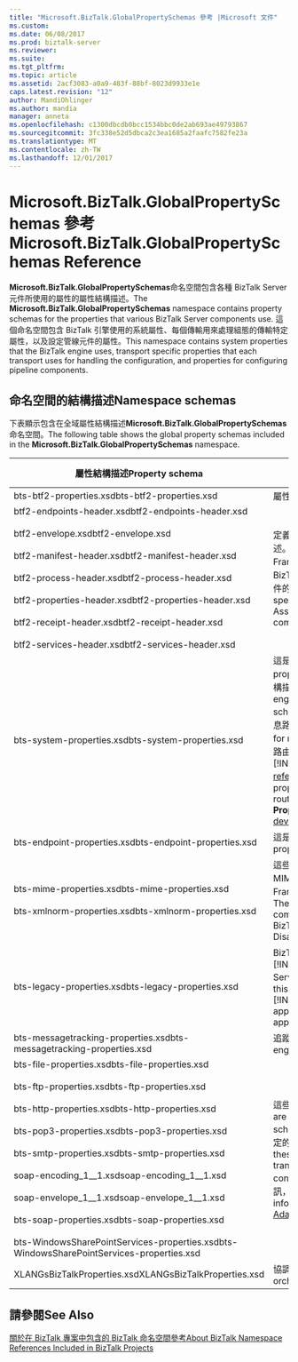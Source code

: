 ```yaml
---
title: "Microsoft.BizTalk.GlobalPropertySchemas 參考 |Microsoft 文件"
ms.custom: 
ms.date: 06/08/2017
ms.prod: biztalk-server
ms.reviewer: 
ms.suite: 
ms.tgt_pltfrm: 
ms.topic: article
ms.assetid: 2acf3083-a0a9-483f-88bf-8023d9933e1e
caps.latest.revision: "12"
author: MandiOhlinger
ms.author: mandia
manager: anneta
ms.openlocfilehash: c1300dbcdb0bcc1534bbc0de2ab693ae49793867
ms.sourcegitcommit: 3fc338e52d5dbca2c3ea1685a2faafc7582fe23a
ms.translationtype: MT
ms.contentlocale: zh-TW
ms.lasthandoff: 12/01/2017
---
```

# <a name="microsoftbiztalkglobalpropertyschemas-reference"></a><span data-ttu-id="f7c25-102">Microsoft.BizTalk.GlobalPropertySchemas 參考</span><span class="sxs-lookup"><span data-stu-id="f7c25-102">Microsoft.BizTalk.GlobalPropertySchemas Reference</span></span>
<span data-ttu-id="f7c25-103">**Microsoft.BizTalk.GlobalPropertySchemas**命名空間包含各種 BizTalk Server 元件所使用的屬性的屬性結構描述。</span><span class="sxs-lookup"><span data-stu-id="f7c25-103">The **Microsoft.BizTalk.GlobalPropertySchemas** namespace contains property schemas for the properties that various BizTalk Server components use.</span></span> <span data-ttu-id="f7c25-104">這個命名空間包含 BizTalk 引擎使用的系統屬性、每個傳輸用來處理組態的傳輸特定屬性，以及設定管線元件的屬性。</span><span class="sxs-lookup"><span data-stu-id="f7c25-104">This namespace contains system properties that the BizTalk engine uses, transport specific properties that each transport uses for handling the configuration, and properties for configuring pipeline components.</span></span>  

## <a name="namespace-schemas"></a><span data-ttu-id="f7c25-105">命名空間的結構描述</span><span class="sxs-lookup"><span data-stu-id="f7c25-105">Namespace schemas</span></span>  

 <span data-ttu-id="f7c25-106">下表顯示包含在全域屬性結構描述**Microsoft.BizTalk.GlobalPropertySchemas**命名空間。</span><span class="sxs-lookup"><span data-stu-id="f7c25-106">The following table shows the global property schemas included in the **Microsoft.BizTalk.GlobalPropertySchemas** namespace.</span></span>  
  
|<span data-ttu-id="f7c25-107">屬性結構描述</span><span class="sxs-lookup"><span data-stu-id="f7c25-107">Property schema</span></span>|<span data-ttu-id="f7c25-108">功能範圍和描述</span><span class="sxs-lookup"><span data-stu-id="f7c25-108">Feature area and description</span></span>|  
|---------------------|----------------------------------|  
|<span data-ttu-id="f7c25-109">bts-btf2-properties.xsd</span><span class="sxs-lookup"><span data-stu-id="f7c25-109">bts-btf2-properties.xsd</span></span>|<span data-ttu-id="f7c25-110">屬性結構描述。</span><span class="sxs-lookup"><span data-stu-id="f7c25-110">Property schema.</span></span>|  
|<span data-ttu-id="f7c25-111">btf2-endpoints-header.xsd</span><span class="sxs-lookup"><span data-stu-id="f7c25-111">btf2-endpoints-header.xsd</span></span><br /><br /> <span data-ttu-id="f7c25-112">btf2-envelope.xsd</span><span class="sxs-lookup"><span data-stu-id="f7c25-112">btf2-envelope.xsd</span></span><br /><br /> <span data-ttu-id="f7c25-113">btf2-manifest-header.xsd</span><span class="sxs-lookup"><span data-stu-id="f7c25-113">btf2-manifest-header.xsd</span></span><br /><br /> <span data-ttu-id="f7c25-114">btf2-process-header.xsd</span><span class="sxs-lookup"><span data-stu-id="f7c25-114">btf2-process-header.xsd</span></span><br /><br /> <span data-ttu-id="f7c25-115">btf2-properties-header.xsd</span><span class="sxs-lookup"><span data-stu-id="f7c25-115">btf2-properties-header.xsd</span></span><br /><br /> <span data-ttu-id="f7c25-116">btf2-receipt-header.xsd</span><span class="sxs-lookup"><span data-stu-id="f7c25-116">btf2-receipt-header.xsd</span></span><br /><br /> <span data-ttu-id="f7c25-117">btf2-services-header.xsd</span><span class="sxs-lookup"><span data-stu-id="f7c25-117">btf2-services-header.xsd</span></span>|<span data-ttu-id="f7c25-118">定義 BizTalk Framework 建構的結構描述。</span><span class="sxs-lookup"><span data-stu-id="f7c25-118">Schemas that define the BizTalk Framework constructs.</span></span> <span data-ttu-id="f7c25-119">這些結構描述是 BizTalk Framework 組合器和解譯器管線元件的特定結構描述。</span><span class="sxs-lookup"><span data-stu-id="f7c25-119">These schemas are specific to BizTalk Framework Assembler and Disassembler pipeline components.</span></span>|  
|<span data-ttu-id="f7c25-120">bts-system-properties.xsd</span><span class="sxs-lookup"><span data-stu-id="f7c25-120">bts-system-properties.xsd</span></span>|<span data-ttu-id="f7c25-121">這是系統屬性結構描述。</span><span class="sxs-lookup"><span data-stu-id="f7c25-121">This is a system property schema.</span></span> <span data-ttu-id="f7c25-122">BizTalk 引擎使用這個結構描述中的大部分屬性。</span><span class="sxs-lookup"><span data-stu-id="f7c25-122">The BizTalk engine uses most properties in this schema.</span></span> <span data-ttu-id="f7c25-123">您可以使用其中一些屬性來進行訊息路由。</span><span class="sxs-lookup"><span data-stu-id="f7c25-123">You can use some properties for message routing.</span></span> <span data-ttu-id="f7c25-124">如需有關可用於訊息路由屬性的詳細資訊，請參閱**訊息內容屬性** [!INCLUDE[ui-guidance-developers-reference](../includes/ui-guidance-developers-reference.md)]。</span><span class="sxs-lookup"><span data-stu-id="f7c25-124">For more information on the properties that you can use for message routing, see **Message Context Properties** [!INCLUDE[ui-guidance-developers-reference](../includes/ui-guidance-developers-reference.md)].</span></span>|  
|<span data-ttu-id="f7c25-125">bts-endpoint-properties.xsd</span><span class="sxs-lookup"><span data-stu-id="f7c25-125">bts-endpoint-properties.xsd</span></span>|<span data-ttu-id="f7c25-126">這是內部屬性結構描述。</span><span class="sxs-lookup"><span data-stu-id="f7c25-126">This is an internal property schema.</span></span>|  
|<span data-ttu-id="f7c25-127">bts-mime-properties.xsd</span><span class="sxs-lookup"><span data-stu-id="f7c25-127">bts-mime-properties.xsd</span></span><br /><br /> <span data-ttu-id="f7c25-128">bts-xmlnorm-properties.xsd</span><span class="sxs-lookup"><span data-stu-id="f7c25-128">bts-xmlnorm-properties.xsd</span></span>|<span data-ttu-id="f7c25-129">這些是用於下列管線元件的屬性結構描述：MIME、XML、一般檔案和 BizTalk Framework 組合器和解譯器等管線元件。</span><span class="sxs-lookup"><span data-stu-id="f7c25-129">These are property schemas for pipeline components: MIME, XML, Flat File, and BizTalk Framework Assembler and Disassembler pipeline components.</span></span>|  
|<span data-ttu-id="f7c25-130">bts-legacy-properties.xsd</span><span class="sxs-lookup"><span data-stu-id="f7c25-130">bts-legacy-properties.xsd</span></span>|<span data-ttu-id="f7c25-131">BizTalk 會使用此結構描述升級[!INCLUDE[btsBizTalkServer2002](../includes/btsbiztalkserver2002-md.md)]BizTalk Server 應用程式的應用程式。</span><span class="sxs-lookup"><span data-stu-id="f7c25-131">BizTalk uses this schema for upgrading [!INCLUDE[btsBizTalkServer2002](../includes/btsbiztalkserver2002-md.md)] applications to BizTalk Server applications.</span></span>|  
|<span data-ttu-id="f7c25-132">bts-messagetracking-properties.xsd</span><span class="sxs-lookup"><span data-stu-id="f7c25-132">bts-messagetracking-properties.xsd</span></span>|<span data-ttu-id="f7c25-133">追蹤引擎使用這個結構描述。</span><span class="sxs-lookup"><span data-stu-id="f7c25-133">The tracking engine uses this schema.</span></span>|  
|<span data-ttu-id="f7c25-134">bts-file-properties.xsd</span><span class="sxs-lookup"><span data-stu-id="f7c25-134">bts-file-properties.xsd</span></span><br /><br /> <span data-ttu-id="f7c25-135">bts-ftp-properties.xsd</span><span class="sxs-lookup"><span data-stu-id="f7c25-135">bts-ftp-properties.xsd</span></span><br /><br /> <span data-ttu-id="f7c25-136">bts-http-properties.xsd</span><span class="sxs-lookup"><span data-stu-id="f7c25-136">bts-http-properties.xsd</span></span><br /><br /> <span data-ttu-id="f7c25-137">bts-pop3-properties.xsd</span><span class="sxs-lookup"><span data-stu-id="f7c25-137">bts-pop3-properties.xsd</span></span><br /><br /> <span data-ttu-id="f7c25-138">bts-smtp-properties.xsd</span><span class="sxs-lookup"><span data-stu-id="f7c25-138">bts-smtp-properties.xsd</span></span><br /><br /> <span data-ttu-id="f7c25-139">soap-encoding_1__1.xsd</span><span class="sxs-lookup"><span data-stu-id="f7c25-139">soap-encoding_1__1.xsd</span></span><br /><br /> <span data-ttu-id="f7c25-140">soap-envelope_1__1.xsd</span><span class="sxs-lookup"><span data-stu-id="f7c25-140">soap-envelope_1__1.xsd</span></span><br /><br /> <span data-ttu-id="f7c25-141">bts-soap-properties.xsd</span><span class="sxs-lookup"><span data-stu-id="f7c25-141">bts-soap-properties.xsd</span></span><br /><br /> <span data-ttu-id="f7c25-142">bts-WindowsSharePointServices-properties.xsd</span><span class="sxs-lookup"><span data-stu-id="f7c25-142">bts-WindowsSharePointServices-properties.xsd</span></span>|<span data-ttu-id="f7c25-143">這些是傳輸專用的屬性結構描述。</span><span class="sxs-lookup"><span data-stu-id="f7c25-143">These are transport-specific property schemas.</span></span> <span data-ttu-id="f7c25-144">傳輸使用這些結構描述來傳送特定的傳輸資訊和組態。</span><span class="sxs-lookup"><span data-stu-id="f7c25-144">Transports use these schemas to carry specific transport information and configurations.</span></span> <span data-ttu-id="f7c25-145">如需有關傳輸的詳細資訊，請參閱[使用配接器](../core/using-adapters.md)。</span><span class="sxs-lookup"><span data-stu-id="f7c25-145">For more information on transports, see [Using Adapters](../core/using-adapters.md).</span></span>|  
|<span data-ttu-id="f7c25-146">XLANGsBizTalkProperties.xsd</span><span class="sxs-lookup"><span data-stu-id="f7c25-146">XLANGsBizTalkProperties.xsd</span></span>|<span data-ttu-id="f7c25-147">協調流程引擎使用這個結構描述。</span><span class="sxs-lookup"><span data-stu-id="f7c25-147">The orchestration engine uses this schema.</span></span>|  
  
## <a name="see-also"></a><span data-ttu-id="f7c25-148">請參閱</span><span class="sxs-lookup"><span data-stu-id="f7c25-148">See Also</span></span>  
 [<span data-ttu-id="f7c25-149">關於在 BizTalk 專案中包含的 BizTalk 命名空間參考</span><span class="sxs-lookup"><span data-stu-id="f7c25-149">About BizTalk Namespace References Included in BizTalk Projects</span></span>](../core/about-biztalk-namespace-references-included-in-biztalk-projects.md)